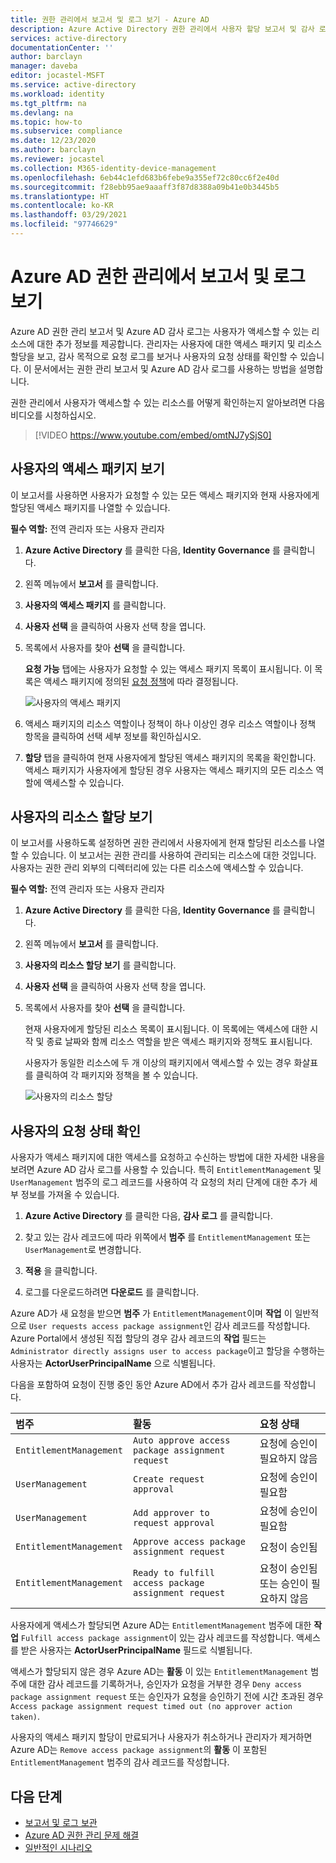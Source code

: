 ```yaml
---
title: 권한 관리에서 보고서 및 로그 보기 - Azure AD
description: Azure Active Directory 권한 관리에서 사용자 할당 보고서 및 감사 로그를 보는 방법을 알아봅니다.
services: active-directory
documentationCenter: ''
author: barclayn
manager: daveba
editor: jocastel-MSFT
ms.service: active-directory
ms.workload: identity
ms.tgt_pltfrm: na
ms.devlang: na
ms.topic: how-to
ms.subservice: compliance
ms.date: 12/23/2020
ms.author: barclayn
ms.reviewer: jocastel
ms.collection: M365-identity-device-management
ms.openlocfilehash: 6eb44c1efd683b6febe9a355ef72c80cc6f2e40d
ms.sourcegitcommit: f28ebb95ae9aaaff3f87d8388a09b41e0b3445b5
ms.translationtype: HT
ms.contentlocale: ko-KR
ms.lasthandoff: 03/29/2021
ms.locfileid: "97746629"
---
```

# <a name="view-reports-and-logs-in-azure-ad-entitlement-management"></a>Azure AD 권한 관리에서 보고서 및 로그 보기

Azure AD 권한 관리 보고서 및 Azure AD 감사 로그는 사용자가 액세스할 수 있는 리소스에 대한 추가 정보를 제공합니다. 관리자는 사용자에 대한 액세스 패키지 및 리소스 할당을 보고, 감사 목적으로 요청 로그를 보거나 사용자의 요청 상태를 확인할 수 있습니다. 이 문서에서는 권한 관리 보고서 및 Azure AD 감사 로그를 사용하는 방법을 설명합니다.

권한 관리에서 사용자가 액세스할 수 있는 리소스를 어떻게 확인하는지 알아보려면 다음 비디오를 시청하십시오.

>[!VIDEO https://www.youtube.com/embed/omtNJ7ySjS0]

## <a name="view-access-packages-for-a-user"></a>사용자의 액세스 패키지 보기

이 보고서를 사용하면 사용자가 요청할 수 있는 모든 액세스 패키지와 현재 사용자에게 할당된 액세스 패키지를 나열할 수 있습니다.

**필수 역할:** 전역 관리자 또는 사용자 관리자

1. **Azure Active Directory** 를 클릭한 다음, **Identity Governance** 를 클릭합니다.

1. 왼쪽 메뉴에서 **보고서** 를 클릭합니다.

1. **사용자의 액세스 패키지** 를 클릭합니다.

1. **사용자 선택** 을 클릭하여 사용자 선택 창을 엽니다.

1. 목록에서 사용자를 찾아 **선택** 을 클릭합니다.

    **요청 가능** 탭에는 사용자가 요청할 수 있는 액세스 패키지 목록이 표시됩니다. 이 목록은 액세스 패키지에 정의된 [요청 정책](entitlement-management-access-package-request-policy.md#for-users-in-your-directory)에 따라 결정됩니다. 

    ![사용자의 액세스 패키지](./media/entitlement-management-reports/access-packages-report.png)

1. 액세스 패키지의 리소스 역할이나 정책이 하나 이상인 경우 리소스 역할이나 정책 항목을 클릭하여 선택 세부 정보를 확인하십시오.

1. **할당** 탭을 클릭하여 현재 사용자에게 할당된 액세스 패키지의 목록을 확인합니다. 액세스 패키지가 사용자에게 할당된 경우 사용자는 액세스 패키지의 모든 리소스 역할에 액세스할 수 있습니다.

## <a name="view-resource-assignments-for-a-user"></a>사용자의 리소스 할당 보기

이 보고서를 사용하도록 설정하면 권한 관리에서 사용자에게 현재 할당된 리소스를 나열할 수 있습니다. 이 보고서는 권한 관리를 사용하여 관리되는 리소스에 대한 것입니다. 사용자는 권한 관리 외부의 디렉터리에 있는 다른 리소스에 액세스할 수 있습니다.

**필수 역할:** 전역 관리자 또는 사용자 관리자

1. **Azure Active Directory** 를 클릭한 다음, **Identity Governance** 를 클릭합니다.

1. 왼쪽 메뉴에서 **보고서** 를 클릭합니다.

1. **사용자의 리소스 할당 보기** 를 클릭합니다.

1. **사용자 선택** 을 클릭하여 사용자 선택 창을 엽니다.

1. 목록에서 사용자를 찾아 **선택** 을 클릭합니다.

    현재 사용자에게 할당된 리소스 목록이 표시됩니다. 이 목록에는 액세스에 대한 시작 및 종료 날짜와 함께 리소스 역할을 받은 액세스 패키지와 정책도 표시됩니다.
    
    사용자가 동일한 리소스에 두 개 이상의 패키지에서 액세스할 수 있는 경우 화살표를 클릭하여 각 패키지와 정책을 볼 수 있습니다.

    ![사용자의 리소스 할당](./media/entitlement-management-reports/resource-assignments-report.png)

## <a name="determine-the-status-of-a-users-request"></a>사용자의 요청 상태 확인

사용자가 액세스 패키지에 대한 액세스를 요청하고 수신하는 방법에 대한 자세한 내용을 보려면 Azure AD 감사 로그를 사용할 수 있습니다. 특히 `EntitlementManagement` 및 `UserManagement` 범주의 로그 레코드를 사용하여 각 요청의 처리 단계에 대한 추가 세부 정보를 가져올 수 있습니다.  

1. **Azure Active Directory** 를 클릭한 다음, **감사 로그** 를 클릭합니다.

1. 찾고 있는 감사 레코드에 따라 위쪽에서 **범주** 를 `EntitlementManagement` 또는 `UserManagement`로 변경합니다.  

1. **적용** 을 클릭합니다.

1. 로그를 다운로드하려면 **다운로드** 를 클릭합니다.

Azure AD가 새 요청을 받으면 **범주** 가 `EntitlementManagement`이며 **작업** 이 일반적으로 `User requests access package assignment`인 감사 레코드를 작성합니다.  Azure Portal에서 생성된 직접 할당의 경우 감사 레코드의 **작업** 필드는 `Administrator directly assigns user to access package`이고 할당을 수행하는 사용자는 **ActorUserPrincipalName** 으로 식별됩니다.

다음을 포함하여 요청이 진행 중인 동안 Azure AD에서 추가 감사 레코드를 작성합니다.

| 범주 | 활동 | 요청 상태 |
| :---- | :------------ | :------------ |
| `EntitlementManagement` | `Auto approve access package assignment request` | 요청에 승인이 필요하지 않음 |
| `UserManagement` | `Create request approval` | 요청에 승인이 필요함 |
| `UserManagement` | `Add approver to request approval` | 요청에 승인이 필요함 |
| `EntitlementManagement` | `Approve access package assignment request` | 요청이 승인됨 |
| `EntitlementManagement` | `Ready to fulfill access package assignment request` |요청이 승인됨 또는 승인이 필요하지 않음 |

사용자에게 액세스가 할당되면 Azure AD는 `EntitlementManagement` 범주에 대한 **작업** `Fulfill access package assignment`이 있는 감사 레코드를 작성합니다.  액세스를 받은 사용자는 **ActorUserPrincipalName** 필드로 식별됩니다.

액세스가 할당되지 않은 경우 Azure AD는 **활동** 이 있는 `EntitlementManagement` 범주에 대한 감사 레코드를 기록하거나, 승인자가 요청을 거부한 경우 `Deny access package assignment request` 또는 승인자가 요청을 승인하기 전에 시간 초과된 경우 `Access package assignment request timed out (no approver action taken)`.

사용자의 액세스 패키지 할당이 만료되거나 사용자가 취소하거나 관리자가 제거하면 Azure AD는 `Remove access package assignment`의 **활동** 이 포함된 `EntitlementManagement` 범주의 감사 레코드를 작성합니다.

## <a name="next-steps"></a>다음 단계

- [보고서 및 로그 보관](entitlement-management-logs-and-reporting.md)
- [Azure AD 권한 관리 문제 해결](entitlement-management-troubleshoot.md)
- [일반적인 시나리오](entitlement-management-scenarios.md)
